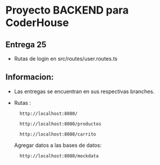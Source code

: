 # Proyecto BACKEND para CoderHouse

## Entrega 25
* Rutas de login en src/routes/user.routes.ts

## Informacion:
* Las entregas se encuentran en sus respectivas branches.

* Rutas :

        http://localhost:8080/
        
        http://localhost:8080/productos
        
        http://localhost:8080/carrito

    Agregar datos a las bases de datos:

        http://localhost:8080/mockdata

